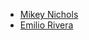 <!-- Please follow ALPHABETICAL ORDER -->
- [Mikey Nichols](https://github.com/mnichols08)
- [Emilio Rivera](https://github.com/emilio12345)